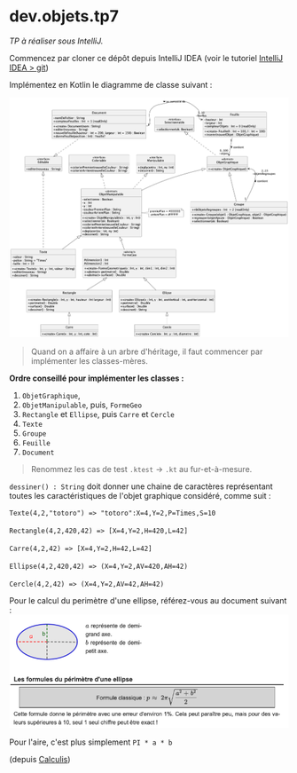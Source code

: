 # dev.objets.tp7

_TP à réaliser sous IntelliJ._

Commencez par cloner ce dépôt depuis IntelliJ IDEA
(voir le
tutoriel [IntelliJ IDEA > git](https://gitlab.univ-nantes.fr/iut.info1.dev.objets/2024-2025/dev.objets.tutoriel.intellij.idea/-/blob/main/tuto/git.md))

Implémentez en Kotlin le diagramme de classe suivant :

![Objets graphiques](uml/objetsgraphiques.png)

> Quand on a affaire à un arbre d'héritage, il faut commencer par implémenter les classes-mères.

**Ordre conseillé pour implémenter les classes :**

1. `ObjetGraphique`, 
2. `ObjetManipulable`, puis, `FormeGeo`
3. `Rectangle` et `Ellipse`, puis `Carre` et `Cercle`
4. `Texte`
5. `Groupe`
6. `Feuille`
7. `Document`

> Renommez les cas de test `.ktest` -> `.kt` au fur-et-à-mesure.


`dessiner() : String` doit donner une chaine de caractères 
représentant toutes les caractéristiques de l'objet graphique 
considéré, comme suit :

    Texte(4,2,"totoro") => "totoro":X=4,Y=2,P=Times,S=10

    Rectangle(4,2,420,42) => [X=4,Y=2,H=420,L=42]
    
    Carre(4,2,42) => [X=4,Y=2,H=42,L=42]
    
    Ellipse(4,2,420,42) => (X=4,Y=2,AV=420,AH=42)
    
    Cercle(4,2,42) => (X=4,Y=2,AV=42,AH=42)

Pour le calcul du perimètre d'une ellipse, référez-vous au document suivant :
![](uml/ellipse.png)

Pour l'aire, c'est plus simplement `PI * a * b`

(depuis [Calculis](https://calculis.net/perimetre/ellipse))
